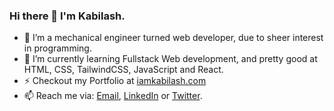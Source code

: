 ### Hi there 👋 I'm **Kabilash**.

- 🔭 I’m a mechanical engineer turned web developer, due to sheer interest in programming.
- 🌱 I’m currently learning Fullstack Web development, and pretty good at HTML, CSS, TailwindCSS, JavaScript and React.
- ⚡ Checkout my Portfolio at [iamkabilash.com](http://iamkabilash.com)
- 📫 Reach me via: [Email](mailto:iamkabilash@gmail.com), [LinkedIn](https://www.linkedin.com/in/iamkabilash/) or [Twitter](https://twitter.com/iamkabilash).

<!--
**iamkabilash/iamkabilash** is a ✨ _special_ ✨ repository because its `README.md` (this file) appears on your GitHub profile.

Here are some ideas to get you started:

- 🔭 I’m currently working on ...
- 🌱 I’m currently learning ...
- 👯 I’m looking to collaborate on ...
- 🤔 I’m looking for help with ...
- 💬 Ask me about ...
- 📫 How to reach me: ...
- 😄 Pronouns: ...
- ⚡ Fun fact: ...
-->

